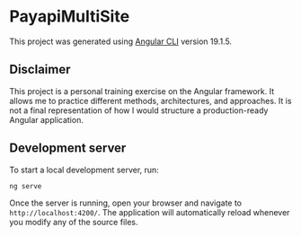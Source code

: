 # PayapiMultiSite

This project was generated using [Angular CLI](https://github.com/angular/angular-cli) version 19.1.5.

## Disclaimer

This project is a personal training exercise on the Angular framework. It allows me to practice different methods, architectures, and approaches. It is not a final representation of how I would structure a production-ready Angular application.

## Development server

To start a local development server, run:

```bash
ng serve
```

Once the server is running, open your browser and navigate to `http://localhost:4200/`. The application will automatically reload whenever you modify any of the source files.
